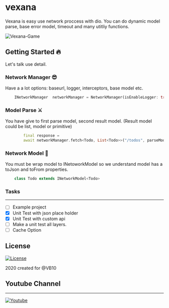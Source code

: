 # vexana

Vexana is easy use network proccess with dio. You can do dynamic model parse, base error model, timeout and many utitliy functions.

![Vexana-Game](https://thumbs.gfycat.com/RightSoupyCrow-size_restricted.gif)

## Getting Started 🔥

Let's talk use detail.

### **Network Manager** 😎

Have a a lot options: baseurl, logger, interceptors, base model etc.

```dart
    INetworkManager  networkManager = NetworkManager(isEnableLogger: true, options: BaseOptions(baseUrl: "https://jsonplaceholder.typicode.com/"));
```

### **Model Parse** ⚔️

You have give to first parse model, second result model. (Result model could be list, model or primitive)

```dart
        final response =
        await networkManager.fetch<Todo, List<Todo>>("/todos", parseModel: Todo(), method: RequestType.GET);

```

### **Network Model** 🛒

You must be wrap model to INetoworkModel so we understand model has a toJson and toFrom properties.

```dart
    class Todo extends INetworkModel<Todo>
```

### Tasks

---

- [ ] Example project
- [x] Unit Test with json place holder
- [x] Unit Test with custom api
- [ ] Make a unit test all layers.
- [ ] Cache Option

## License

[![License](https://img.shields.io/badge/license-MIT-blue.svg)](/LICENSE)

2020 created for @VB10

## Youtube Channel

---

[![Youtube](https://yt3.ggpht.com/a/AATXAJyul3hpzl86GIjF-EZxBzy6T62PJxpvzRwz9AbUOw=s288-c-k-c0xffffffff-no-rj-mo)](https://www.youtube.com/watch?v=UCdUaAKTLJrPZFStzEJnpQAg)
